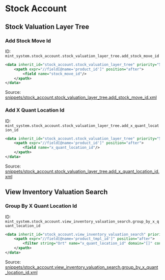 # Stock Account

## Stock Valuation Layer Tree

### Add Stock Move Id

ID: `mint_system.stock_account.stock_valuation_layer_tree.add_stock_move_id`

```xml
<data inherit_id="stock_account.stock_valuation_layer_tree" priority="50">
    <xpath expr="//field[@name='product_id']" position="after">
        <field name="stock_move_id"/>
    </xpath>
</data>

```
Source: [snippets/stock_account.stock_valuation_layer_tree.add_stock_move_id.xml](https://github.com/Mint-System/Odoo-Build/tree/main/snippets/stock_account.stock_valuation_layer_tree.add_stock_move_id.xml)

### Add X Quant Location Id

ID: `mint_system.stock_account.stock_valuation_layer_tree.add_x_quant_location_id`

```xml
<data inherit_id="stock_account.stock_valuation_layer_tree" priority="50">
    <xpath expr="//field[@name='product_id']" position="after">
        <field name="x_quant_location_id"/>
    </xpath>
</data>

```
Source: [snippets/stock_account.stock_valuation_layer_tree.add_x_quant_location_id.xml](https://github.com/Mint-System/Odoo-Build/tree/main/snippets/stock_account.stock_valuation_layer_tree.add_x_quant_location_id.xml)

## View Inventory Valuation Search

### Group By X Quant Location Id

ID: `mint_system.stock_account.view_inventory_valuation_search.group_by_x_quant_location_id`

```xml
<data inherit_id="stock_account.view_inventory_valuation_search" priority="50">
    <xpath expr="//field[@name='product_tmpl_id']" position="after">
        <filter string="Ort" name="x_quant_location_id" domain="[]" context="{'group_by': 'x_quant_location_id'}"/>
    </xpath>
</data>

```
Source: [snippets/stock_account.view_inventory_valuation_search.group_by_x_quant_location_id.xml](https://github.com/Mint-System/Odoo-Build/tree/main/snippets/stock_account.view_inventory_valuation_search.group_by_x_quant_location_id.xml)

